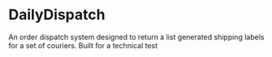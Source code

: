 # DailyDispatch
An order dispatch system designed to return a list generated shipping labels for a set of couriers. Built for a technical test
